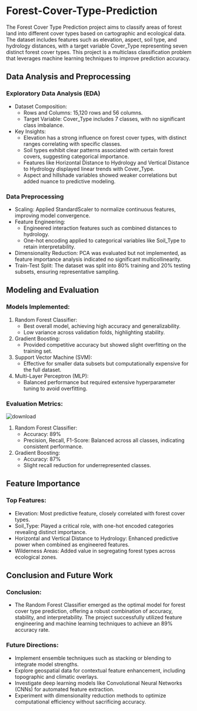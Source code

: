 # Forest-Cover-Type-Prediction
The Forest Cover Type Prediction project aims to classify areas of forest land into different cover types based on cartographic and ecological data. The dataset includes features such as elevation, aspect, soil type, and hydrology distances, with a target variable Cover_Type representing seven distinct forest cover types. This project is a multiclass classification problem that leverages machine learning techniques to improve prediction accuracy.

## Data Analysis and Preprocessing
 ### Exploratory Data Analysis (EDA)
- Dataset Composition:
  - Rows and Columns: 15,120 rows and 56 columns.
  - Target Variable: Cover_Type includes 7 classes, with no significant class imbalance.
- Key Insights:
  - Elevation has a strong influence on forest cover types, with distinct ranges correlating with specific classes.
  - Soil types exhibit clear patterns associated with certain forest covers, suggesting categorical importance.
  - Features like Horizontal Distance to Hydrology and Vertical Distance to Hydrology displayed linear trends with Cover_Type.
  - Aspect and hillshade variables showed weaker correlations but added nuance to predictive modeling.
### Data Preprocessing
- Scaling: Applied StandardScaler to normalize continuous features, improving model convergence.
- Feature Engineering:
  - Engineered interaction features such as combined distances to hydrology.
  - One-hot encoding applied to categorical variables like Soil_Type to retain interpretability.
- Dimensionality Reduction: PCA was evaluated but not implemented, as feature importance analysis indicated no significant multicollinearity.
- Train-Test Split: The dataset was split into 80% training and 20% testing subsets, ensuring representative sampling.

##  Modeling and Evaluation
### Models Implemented:
1) Random Forest Classifier:
   - Best overall model, achieving high accuracy and generalizability.
   - Low variance across validation folds, highlighting stability.
2) Gradient Boosting:
   - Provided competitive accuracy but showed slight overfitting on the training set.
3) Support Vector Machine (SVM):
   - Effective for smaller data subsets but computationally expensive for the full dataset.
4) Multi-Layer Perceptron (MLP):
   - Balanced performance but required extensive hyperparameter tuning to avoid overfitting.
### Evaluation Metrics:
![download](https://github.com/user-attachments/assets/16d3880a-6669-46ac-845f-bc4887244623)

1) Random Forest Classifier:
   - Accuracy: 89%
   - Precision, Recall, F1-Score: Balanced across all classes, indicating consistent performance.
2) Gradient Boosting:
   - Accuracy: 87%
   - Slight recall reduction for underrepresented classes.

## Feature Importance
### Top Features:
- Elevation: Most predictive feature, closely correlated with forest cover types.
- Soil_Type: Played a critical role, with one-hot encoded categories revealing distinct importance.
- Horizontal and Vertical Distance to Hydrology: Enhanced predictive power when combined as engineered features.
- Wilderness Areas: Added value in segregating forest types across ecological zones.


## Conclusion and Future Work
### Conclusion:
- The Random Forest Classifier emerged as the optimal model for forest cover type prediction, offering a robust combination of accuracy, stability, and interpretability. The project successfully utilized feature engineering and machine learning techniques to achieve an 89% accuracy rate.

### Future Directions:
- Implement ensemble techniques such as stacking or blending to integrate model strengths.
- Explore geospatial data for contextual feature enhancement, including topographic and climatic overlays.
- Investigate deep learning models like Convolutional Neural Networks (CNNs) for automated feature extraction.
- Experiment with dimensionality reduction methods to optimize computational efficiency without sacrificing accuracy.
